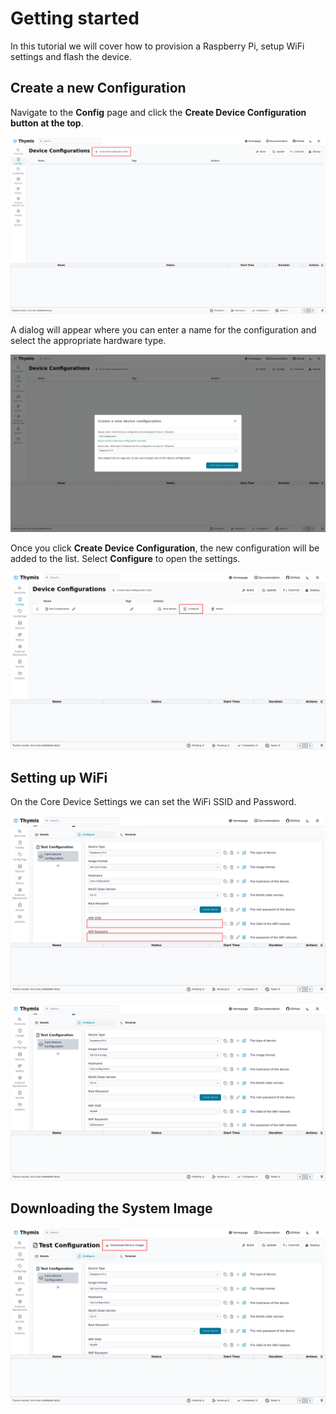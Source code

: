 # Getting started

In this tutorial we will cover how to provision a Raspberry Pi, setup WiFi settings and flash the device.

## Create a new Configuration

Navigate to the **Config** page and click the **Create Device Configuration button at the top**.

![Config Page](./Color-scheme-light-initial-device-provisioning-1-linux.png)

A dialog will appear where you can enter a name for the configuration and select the appropriate hardware type.

![Config Page](./Color-scheme-light-initial-device-provisioning-2-linux.png)

Once you click **Create Device Configuration**, the new configuration will be added to the list.
Select **Configure** to open the settings.

![Config Page](./Color-scheme-light-initial-device-provisioning-3-linux.png)

## Setting up WiFi

On the Core Device Settings we can set the WiFi SSID and Password.

![Config Page](./Color-scheme-light-initial-device-provisioning-4-linux.png)

![Config Page](./Color-scheme-light-initial-device-provisioning-5-linux.png)

## Downloading the System Image

![Config Page](./Color-scheme-light-initial-device-provisioning-6-linux.png)

